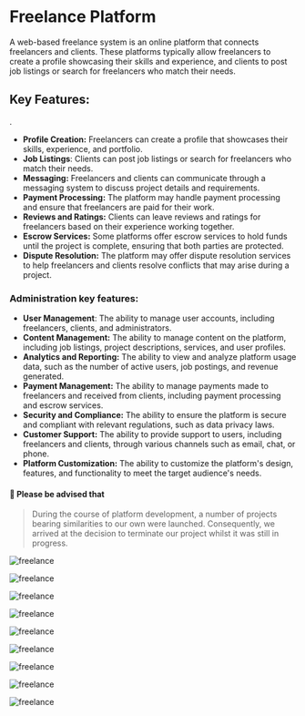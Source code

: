 # Freelance Platform

A web-based freelance system is an online platform that connects freelancers and clients. These platforms typically allow freelancers to create a profile showcasing their skills and experience, and clients to post job listings or search for freelancers who match their needs.

## Key Features:

.

- **Profile Creation:** Freelancers can create a profile that showcases their skills, experience, and portfolio.
- **Job Listings**: Clients can post job listings or search for freelancers who match their needs.
- **Messaging:** Freelancers and clients can communicate through a messaging system to discuss project details and requirements.
- **Payment Processing:** The platform may handle payment processing and ensure that freelancers are paid for their work.
- **Reviews and Ratings:** Clients can leave reviews and ratings for freelancers based on their experience working together.
- **Escrow Services:** Some platforms offer escrow services to hold funds until the project is complete, ensuring that both parties are protected.
- **Dispute Resolution:** The platform may offer dispute resolution services to help freelancers and clients resolve conflicts that may arise during a project.

### Administration key features:

- **User Management**: The ability to manage user accounts, including freelancers, clients, and administrators.
- **Content Management:** The ability to manage content on the platform, including job listings, project descriptions, services, and user profiles.
- **Analytics and Reporting:** The ability to view and analyze platform usage data, such as the number of active users, job postings, and revenue generated.
- **Payment Management:** The ability to manage payments made to freelancers and received from clients, including payment processing and escrow services.
- **Security and Compliance:** The ability to ensure the platform is secure and compliant with relevant regulations, such as data privacy laws.
- **Customer Support:** The ability to provide support to users, including freelancers and clients, through various channels such as email, chat, or phone.
- **Platform Customization:** The ability to customize the platform's design, features, and functionality to meet the target audience's needs.

#### 📢 Please be advised that
>During the course of platform development, a number of projects bearing similarities to our own were launched. Consequently, we arrived at the decision to terminate our project whilst it was still in progress.



![freelance](https://raw.githubusercontent.com/rebarhama/freelance-platform/main/frontend-projects.png)


![freelance](https://raw.githubusercontent.com/rebarhama/freelance-platform/main/frontend-project-details.png)



![freelance](https://raw.githubusercontent.com/rebarhama/freelance-platform/main/admin-dashboard-user-management.png)


![freelance](https://raw.githubusercontent.com/rebarhama/freelance-platform/main/admin-dashboard-skills.png)


![freelance](https://raw.githubusercontent.com/rebarhama/freelance-platform/main/admin-dashboard-payment-getway.png)



![freelance](https://raw.githubusercontent.com/rebarhama/freelance-platform/main/admin-dashboard-accounting-report.png)



![freelance](https://raw.githubusercontent.com/rebarhama/freelance-platform/main/admin-dashboard-wallets.png)



![freelance](https://raw.githubusercontent.com/rebarhama/freelance-platform/main/admin-dashboard-settings.png)


![freelance](https://raw.githubusercontent.com/rebarhama/freelance-platform/main/admin-dashboard-accounting-settings.png)




